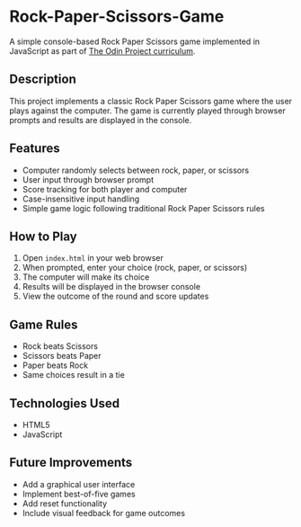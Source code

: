 # Rock-Paper-Scissors-Game

A simple console-based Rock Paper Scissors game implemented in JavaScript as part of [The Odin Project curriculum](https://www.theodinproject.com/lessons/foundations-rock-paper-scissors).

## Description

This project implements a classic Rock Paper Scissors game where the user plays against the computer. The game is currently played through browser prompts and results are displayed in the console.

## Features

- Computer randomly selects between rock, paper, or scissors
- User input through browser prompt
- Score tracking for both player and computer
- Case-insensitive input handling
- Simple game logic following traditional Rock Paper Scissors rules

## How to Play

1. Open `index.html` in your web browser
2. When prompted, enter your choice (rock, paper, or scissors)
3. The computer will make its choice
4. Results will be displayed in the browser console
5. View the outcome of the round and score updates

## Game Rules

- Rock beats Scissors
- Scissors beats Paper
- Paper beats Rock
- Same choices result in a tie

## Technologies Used

- HTML5
- JavaScript

## Future Improvements

- Add a graphical user interface
- Implement best-of-five games
- Add reset functionality
- Include visual feedback for game outcomes

